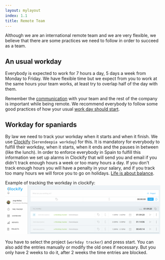 ```yaml
---
layout: mylayout
index: 1.1
title: Remote Team
---
```


Although we are an international remote team and we are very flexible, we believe that there are some practices we need to follow in order to succeed as a team.

## An usual workday

Everybody is expected to work for 7 hours a day, 5 days a week from Monday to Friday. We have flexible time but we expect from you to work at the same hours your team works, at least try to overlap half of the day with them.

Remember the [communication](/1-2-communication) with your team and the rest of the company is important while being remote. We recommend everybody to follow some good practices of how your usual [work day should start](/6-0-operations#things-you-should-do-daily).

## Workday for spaniards

By law we need to track your workday when it starts and when it finish. We use [Clockify](https://clockify.com) (`Serendeepia workday`) for this. It is mandatory for everybody to fulfill their workday, when it starts, when it ends and the pauses in between (like the lunch). In order to enforce everybody in Spain to fulfill this information we set up alarms in Clockify that will send you and email if you didn't track enough hours a week or too many hours a day. If you don't track enough hours you will have a penalty in your salary, and if you track too many hours we will force you to go on holidays. [Life is about balance](/1-0-organization#our-core-values).

Example of tracking the workday in clockify:
![Example of tracking the workday in clockify](/assets/1-1-clockify.png)

You have to select the project (`workday tracker`) and press start. You can also add the entries manually or modify the old ones if necessary. But you only have 2 weeks to do it, after 2 weeks the time entries are blocked.